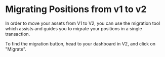 # Migrating Positions from v1 to v2

In order to move your assets from V1 to V2, you can use the migration tool which assists and guides you to migrate your positions in a single transaction.

To find the migration button, head to your dashboard in V2, and click on "Migrate".
